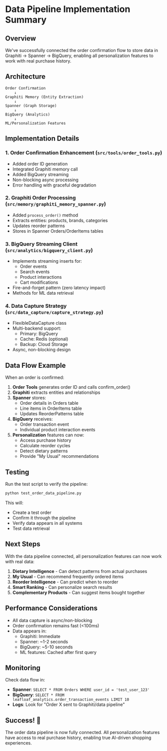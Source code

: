 # Data Pipeline Implementation Summary

## Overview
We've successfully connected the order confirmation flow to store data in Graphiti → Spanner → BigQuery, enabling all personalization features to work with real purchase history.

## Architecture
```
Order Confirmation
    ↓
Graphiti Memory (Entity Extraction)
    ↓
Spanner (Graph Storage)
    ↓
BigQuery (Analytics)
    ↓
ML/Personalization Features
```

## Implementation Details

### 1. Order Confirmation Enhancement (`src/tools/order_tools.py`)
- Added order ID generation
- Integrated Graphiti memory call
- Added BigQuery streaming
- Non-blocking async processing
- Error handling with graceful degradation

### 2. Graphiti Order Processing (`src/memory/graphiti_memory_spanner.py`)
- Added `process_order()` method
- Extracts entities: products, brands, categories
- Updates reorder patterns
- Stores in Spanner Orders/OrderItems tables

### 3. BigQuery Streaming Client (`src/analytics/bigquery_client.py`)
- Implements streaming inserts for:
  - Order events
  - Search events
  - Product interactions
  - Cart modifications
- Fire-and-forget pattern (zero latency impact)
- Methods for ML data retrieval

### 4. Data Capture Strategy (`src/data_capture/capture_strategy.py`)
- FlexibleDataCapture class
- Multi-backend support:
  - Primary: BigQuery
  - Cache: Redis (optional)
  - Backup: Cloud Storage
- Async, non-blocking design

## Data Flow Example

When an order is confirmed:

1. **Order Tools** generates order ID and calls confirm_order()
2. **Graphiti** extracts entities and relationships
3. **Spanner** stores:
   - Order details in Orders table
   - Line items in OrderItems table
   - Updates ReorderPatterns table
4. **BigQuery** receives:
   - Order transaction event
   - Individual product interaction events
5. **Personalization** features can now:
   - Access purchase history
   - Calculate reorder cycles
   - Detect dietary patterns
   - Provide "My Usual" recommendations

## Testing

Run the test script to verify the pipeline:
```bash
python test_order_data_pipeline.py
```

This will:
- Create a test order
- Confirm it through the pipeline
- Verify data appears in all systems
- Test data retrieval

## Next Steps

With the data pipeline connected, all personalization features can now work with real data:

1. **Dietary Intelligence** - Can detect patterns from actual purchases
2. **My Usual** - Can recommend frequently ordered items
3. **Reorder Intelligence** - Can predict when to reorder
4. **Smart Ranking** - Can personalize search results
5. **Complementary Products** - Can suggest items bought together

## Performance Considerations

- All data capture is async/non-blocking
- Order confirmation remains fast (<100ms)
- Data appears in:
  - Graphiti: Immediate
  - Spanner: ~1-2 seconds
  - BigQuery: ~5-10 seconds
  - ML features: Cached after first query

## Monitoring

Check data flow in:
- **Spanner**: `SELECT * FROM Orders WHERE user_id = 'test_user_123'`
- **BigQuery**: `SELECT * FROM leafloaf_analytics.order_transaction_events LIMIT 10`
- **Logs**: Look for "Order X sent to Graphiti/data pipeline"

## Success! 🎉

The order data pipeline is now fully connected. All personalization features have access to real purchase history, enabling true AI-driven shopping experiences.